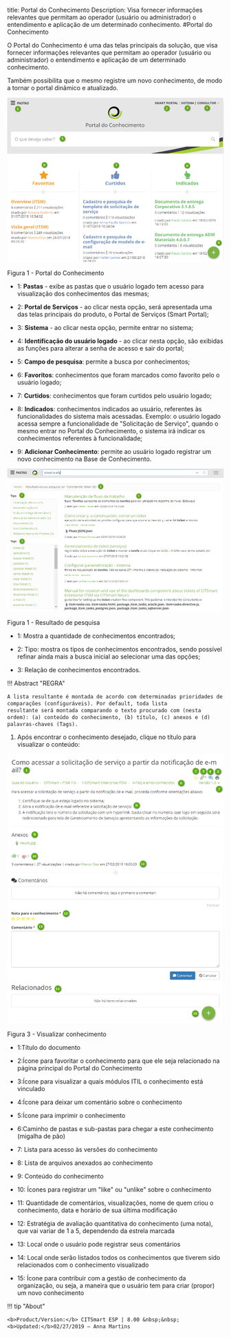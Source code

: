 title: Portal do Conhecimento
Description: Visa fornecer informações relevantes que permitam ao operador (usuário ou administrador) o entendimento e aplicação de um determinado conhecimento.
#Portal do Conhecimento


O Portal do Conhecimento é uma das telas principais da solução, que visa
fornecer informações relevantes que permitam ao operador (usuário ou
administrador) o entendimento e aplicação de um determinado conhecimento.

Também possibilita que o mesmo registre um novo conhecimento, de modo a tornar o
portal dinâmico e atualizado.

![Portal](images/figure1-portal.png)

   Figura 1 - Portal do Conhecimento
   
- 1: **Pastas** - exibe as pastas que o usuário logado tem acesso para
visualização dos conhecimentos das mesmas;

- 2: **Portal de Serviços** - ao clicar nesta opção, será apresentada uma das
telas principais do produto, o Portal de Serviços (Smart Portal);

- 3: **Sistema** - ao clicar nesta opção, permite entrar no sistema;

- 4: **Identificação do usuário logado** - ao clicar nesta opção, são exibidas
as funções para alterar a senha de acesso e sair do portal;

- 5: **Campo de pesquisa**: permite a busca por conhecimentos;

- 6: **Favoritos**: conhecimentos que foram marcados como favorito pelo o
usuário logado;

- 7: **Curtidos**: conhecimentos que foram curtidos pelo usuário logado;

- 8: **Indicados**: conhecimentos indicados ao usuário, referentes às
funcionalidades do sistema mais acessadas. Exemplo: o usuário logado acessa
sempre a funcionalidade de "Solicitação de Serviço", quando o mesmo entrar no
Portal do Conhecimento, o sistema irá indicar os conhecimentos referentes à
funcionalidade;

- 9: **Adicionar Conhecimento**: permite ao usuário logado registrar um novo
conhecimento na Base de Conhecimento.


![Pesquisa](images/figure2-portal.png)

   Figura 1 - Resultado de pesquisa

 - 1: Mostra a quantidade de conhecimentos encontrados;
 
 - 2: Tipo: mostra os tipos de conhecimentos encontrados, sendo possível refinar ainda mais a busca inicial ao selecionar uma das opções;
 
 - 3: Relação de conhecimentos encontrados.
 
!!! Abstract "REGRA"

    A lista resultante é montada de acordo com determinadas prioridades de comparações (configuráveis). Por default, toda lista             resultante será montada comparando o texto procurado com (nesta ordem): (a) conteúdo do conhecimento, (b) título, (c) anexos e (d)       palavras-chaves (Tags).
    
1.  Após encontrar o conhecimento desejado, clique no título para visualizar o
    conteúdo:

 ![Visualizar](images/figure3-portal.png)

   Figura 3 - Visualizar conhecimento 

- 1:Título do documento

- 2:Ícone para favoritar o conhecimento para que ele seja relacionado na página principal do Portal do Conhecimento

- 3:Ícone para visualizar a quais módulos ITIL o conhecimento está vinculado

- 4:Ícone para deixar um comentário sobre o conhecimento

- 5:Ícone para imprimir o conhecimento

- 6:Caminho de pastas e sub-pastas para chegar a este conhecimento (migalha de pão)

- 7: Lista para acesso às versões do conhecimento

- 8: Lista de arquivos anexados ao conhecimento

- 9: Conteúdo do conhecimento

- 10: Ícones para registrar um "like" ou "unlike" sobre o conhecimento

- 11: Quantidade de comentários, visualizações, nome de quem criou o conhecimento, data e horário de sua última modificação

- 12: Estratégia de avaliação quantitativa do conhecimento (uma nota), que vai variar de 1 a 5, dependendo da estrela marcada

- 13: Local onde o usuário pode registrar seus comentários

- 14: Local onde serão listados todos os conhecimentos que tiverem sido relacionados com o conhecimento visualizado

- 15: Ícone para contribuir com a gestão de conhecimento da organização, ou seja, a maneira que o usuário tem para criar (propor) um novo conhecimento

!!! tip "About"

    <b>Product/Version:</b> CITSmart ESP | 8.00 &nbsp;&nbsp;
    <b>Updated:</b>02/27/2019 – Anna Martins

   

